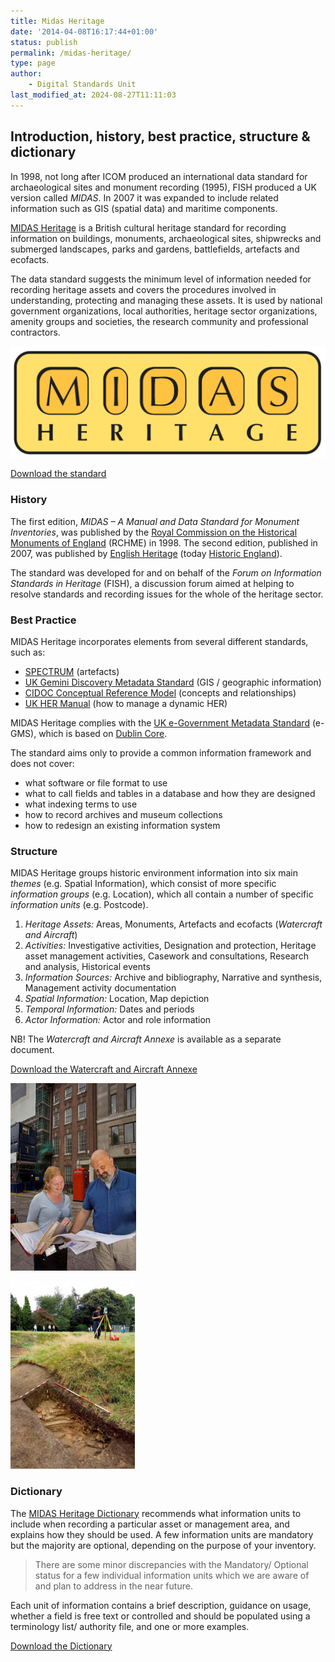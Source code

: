 ```yaml
---
title: Midas Heritage
date: '2014-04-08T16:17:44+01:00'
status: publish
permalink: /midas-heritage/
type: page
author:
    - Digital Standards Unit
last_modified_at: 2024-08-27T11:11:03
---
```

## Introduction, history, best practice, structure & dictionary

In 1998, not long after ICOM produced an international data standard for archaeological sites and monument recording (1995), FISH produced a UK version called _MIDAS_. In 2007 it was expanded to include related information such as GIS (spatial data) and maritime components.

[MIDAS Heritage](https://historicengland.org.uk/images-books/publications/midas-heritage/) is a British cultural heritage standard for recording information on buildings, monuments, archaeological sites, shipwrecks and submerged landscapes, parks and gardens, battlefields, artefacts and ecofacts.

The data standard suggests the minimum level of information needed for recording heritage assets and covers the procedures involved in understanding, protecting and managing these assets. It is used by national government organizations, local authorities, heritage sector organizations, amenity groups and societies, the research community and professional contractors.

![MIDAS Heritage logo](images/MIDAS_Heritage_logo.png)

<div class="text-center"><a href="/2015/10/MIDAS_Heritage_2012_update_v5.doc" class="btn btn-success text-center">Download the standard</a></div>

### History

The first edition, _MIDAS – A Manual and Data Standard for Monument Inventories_, was published by the [Royal Commission on the Historical Monuments of England](https://en.wikipedia.org/wiki/Royal_Commission_on_the_Historical_Monuments_of_England) (RCHME) in 1998. The second edition, published in 2007, was published by [English Heritage](https://en.wikipedia.org/wiki/English_Heritage) (today [Historic England](https://en.wikipedia.org/wiki/Historic_England)).

The standard was developed for and on behalf of the _Forum on Information Standards in Heritage_ (FISH), a discussion forum aimed at helping to resolve standards and recording issues for the whole of the heritage sector.

### Best Practice

MIDAS Heritage incorporates elements from several different standards, such as:

*   [SPECTRUM](http://www.collectionstrust.org.uk/collections-link/collections-management/spectrum/the-spectrum-standard) (artefacts)
*   [UK Gemini Discovery Metadata Standard](http://www.agi.org.uk/agi-groups/standards-committee/uk-gemini) (GIS / geographic information)
*   [CIDOC Conceptual Reference Model](http://www.cidoc-crm.org/) (concepts and relationships)
*   [UK HER Manual](https://khub.net/web/uk-her-manual) (how to manage a dynamic HER)

MIDAS Heritage complies with the [UK e-Government Metadata Standard](https://en.wikipedia.org/wiki/E-GMS) (e-GMS), which is based on [Dublin Core](http://dublincore.org/documents/dces/).

The standard aims only to provide a common information framework and does not cover:

*   what software or file format to use
*   what to call fields and tables in a database and how they are designed
*   what indexing terms to use
*   how to record archives and museum collections
*   how to redesign an existing information system

### Structure

MIDAS Heritage groups historic environment information into six main _themes_ (e.g. Spatial Information), which consist of more specific _information groups_ (e.g. Location), which all contain a number of specific _information units_ (e.g. Postcode).

1.  _Heritage Assets:_ Areas, Monuments, Artefacts and ecofacts  (_Watercraft and Aircraft_)
2.  _Activities:_ Investigative activities, Designation and protection, Heritage asset management activities, Casework and consultations, Research and analysis, Historical events
3.  _Information Sources:_ Archive and bibliography, Narrative and synthesis, Management activity documentation
4.  _Spatial Information:_ Location, Map depiction
5.  _Temporal Information:_ Dates and periods
6.  _Actor Information:_ Actor and role information

NB! The _Watercraft and Aircraft Annexe_ is available as a separate document.

<div class="text-center"><a href="/2015/10/MIDAS_Watercraft_and_Aircraft_complete-1.pdf" class="btn btn-success text-center">Download the Watercraft and Aircraft Annexe</a></div>

![Casework and Consultation - Hanover Square, London © Historic England. Man and woman looking at drawings or diagrams, standing in front of a building, smiling.](images/midas-heritage-image-consultation-201x300.png)    

![Investigative Activity - Ashby de la Zouch Castle, Leicestershire. © Historic England. Image of a man with an archaeological instrument, standing next to an excavated section in the foreground.](images/excavation-midas-heritage-image-199x300.png)

### Dictionary

The [MIDAS Heritage Dictionary](/2015/10/MIDAS-Heritage-Dictionary-March-2016-PDF.pdf) recommends what information units to include when recording a particular asset or management area, and explains how they should be used. A few information units are mandatory but the majority are optional, depending on the purpose of your inventory.

> There are some minor discrepancies with the Mandatory/ Optional status for a few individual information units which we are aware of and plan to address in the near future.

Each unit of information contains a brief description, guidance on usage, whether a field is free text or controlled and should be populated using a terminology list/ authority file, and one or more examples.

<div class="text-center"><a href="/2015/10/MIDAS-Heritage-Dictionary-March-2016-PDF.pdf" class="btn btn-success text-center">Download the Dictionary</a></div>
